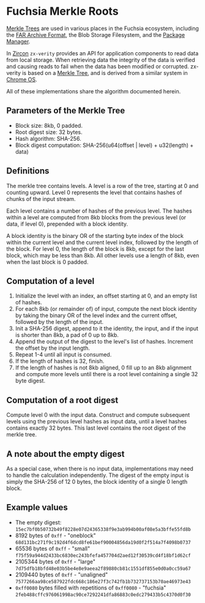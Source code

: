 # Fuchsia Merkle Roots

[Merkle Trees][merkletree] are used in various places in the Fuchsia ecosystem,
including the [FAR Archive Format][far], the Blob Storage Filesystem, and the
[Package Manager][pm].

In [Zircon][zircon] `zx-verity` provides an API for application components to
read data from local storage. When retrieving data the integrity of the data is
verified and causing reads to fail when the data has been modified or corrupted.
zx-verity is based on a [Merkle Tree][merkletree], and is derived from a similar
system in [Chrome OS][dmverity].

All of these implementations share the algorithm documented herein.

## Parameters of the Merkle Tree

 * Block size: 8kb, 0 padded.
 * Root digest size: 32 bytes.
 * Hash algorithm: SHA-256.
 * Block digest computation: SHA-256(u64(offset | level) + u32(length) + data)

## Definitions

The merkle tree contains levels. A level is a row of the tree, starting at 0 and
counting upward. Level 0 represents the level that contains hashes of chunks of
the input stream.

Each level contains a number of hashes of the previous level. The hashes within
a level are computed from 8kb blocks from the previous level (or data, if level
0), prepended with a block identity.

A block identity is the binary OR of the starting byte index of the block within
the current level and the current level index, followed by the length of the
block. For level 0, the length of the block is 8kb, except for the last block,
which may be less than 8kb. All other levels use a length of 8kb, even when the
last block is 0 padded.

## Computation of a level

 1. Initialize the level with an index, an offset starting at 0, and an empty
    list of hashes.
 2. For each 8kb (or remainder of) of input, compute the next block identity by
    taking the binary OR of the level index and the current offset, followed
    by the length of the input.
 3. Init a SHA-256 digest, append to it the identity, the input, and if the
    input is shorter than 8kb, a pad of 0 up to 8kb.
 4. Append the output of the digest to the level's list of hashes. Increment
    the offset by the input length.
 5. Repeat 1-4 until all input is consumed.
 6. If the length of hashes is 32, finish.
 7. If the length of hashes is not 8kb aligned, 0 fill up to an 8kb
    alignment and compute more levels until there is a root level containing a
    single 32 byte digest.

## Computation of a root digest

Compute level 0 with the input data. Construct and compute subsequent levels
using the previous level hashes as input data, until a level hashes contains
exactly 32 bytes. This last level contains the root digest of the merkle tree.

## A note about the empty digest

As a special case, when there is no input data, implementations may need to
handle the calculation independently. The digest of the empty input is simply
the SHA-256 of 12 0 bytes, the block identity of a single 0 length block.

## Example values

 * The empty digest:
 `15ec7bf0b50732b49f8228e07d24365338f9e3ab994b00af08e5a3bffe55fd8b`
 * 8192 bytes of `0xff` - "oneblock"
 `68d131bc271f9c192d4f6dcd8fe61bef90004856da19d0f2f514a7f4098b0737`
 * 65536 bytes of `0xff` - "small"
 `f75f59a944d2433bc6830ec243bfefa457704d2aed12f30539cd4f18bf1d62cf`
 * 2105344 bytes of `0xff` - "large"
 `7d75dfb18bfd48e03b5be4e8e9aeea2f89880cb81c1551df855e0d0a0cc59a67`
 * 2109440 bytes of `0xff` - "unaligned"
 `7577266aa98ce587922fdc668c186e27f3c742fb1b732737153b70ae46973e43`
 * `0xff0080` bytes filled with repetitions of `0xff0080` - "fuchsia"
 `2feb488cffc976061998ac90ce7292241dfa86883c0edc279433b5c4370d0f30`


[merkletree]: https://en.wikipedia.org/wiki/Merkle_tree "Merkle Tree"
[dmverity]: https://www.chromium.org/chromium-os/chromiumos-design-docs/verified-boot "Chrome OS Verified Boot"
[far]: development/source_code/archive_format.md "Archive Format"
[pm]: /src/sys/pkg/bin/pm/README.md "Package Manager"
[zircon]: /zircon/README.md "Zircon"
